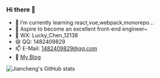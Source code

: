 ### Hi there 👋

<!-- **Chen-12138/Chen-12138** is a ✨ _special_ ✨ repository because its `README.md` (this file) appears on your GitHub profile.

Here are some ideas to get you started:

- 🔭 I’m currently working on ...
- 🌱 I’m currently learning ...
- 👯 I’m looking to collaborate on ...
- 🤔 I’m looking for help with ...
- 💬 Ask me about ...
- 📫 How to reach me: ...
- 😄 Pronouns: ...
- ⚡ Fun fact: ... -->

- 🌱 I’m currently learning react,vue,webpack,monorepo...
- 🔭 Aspire to become an excellent front-end engineer~
- 💬 WX: Lucky_Chen_12138
- 😄 QQ: 1482409829
- 📫 E-Mail: 1482409829@qq.com
- 💬 [My Blog](https://chen-12138.github.io/)
  <br/>

![Jiancheng's GitHub stats](https://github-readme-stats.vercel.app/api?username=Chen-12138&show_icons=true&theme=radical)

